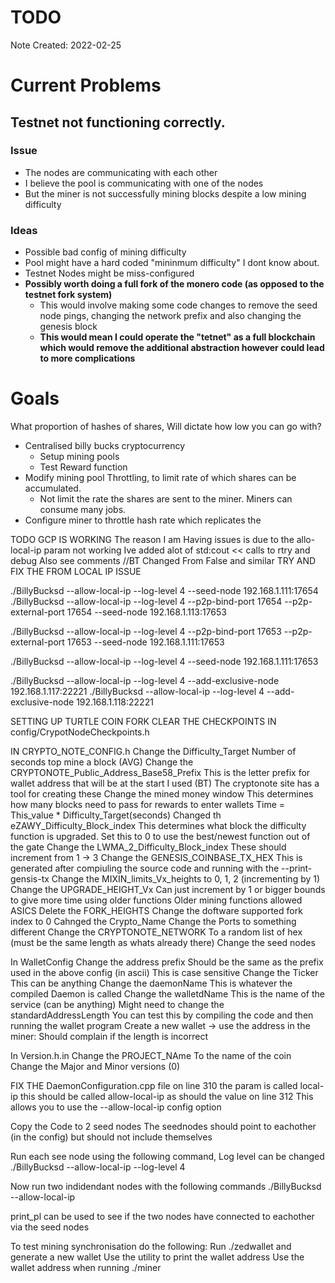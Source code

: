 # TODO
Note Created: 2022-02-25

# Current Problems
## Testnet not functioning correctly.
### Issue
- The nodes are communicating with each other
- I believe the pool is communicating with one of the nodes
- But the miner is not successfully mining blocks despite a low mining difficulty
### Ideas
- Possible bad config of mining difficulty
- Pool might have a hard coded "mininmum difficulty" I dont know about.
- Testnet Nodes might be miss-configured
- **Possibly worth doing a full fork of the monero code (as opposed to the testnet fork system)**
  - This would involve making some code changes to remove the seed node pings, changing the network prefix and also changing the genesis block
  - **This would mean I could operate the "tetnet" as a full blockchain which would remove the additional abstraction however could lead to more complications**



# Goals
What proportion of hashes of shares, Will dictate how low you can go with? 

- Centralised billy bucks cryptocurrency
  - Setup mining pools
  - Test Reward function
- Modify mining pool Throttling, to limit rate of which shares can be accumulated.
  - Not limit the rate the shares are sent to the miner. Miners can consume many jobs.
- Configure miner to throttle hash rate which replicates the 



TODO
GCP IS WORKING
The reason I am Having issues is due to the allo-local-ip param not working
Ive added alot of std:cout << calls to rtry and debug
Also see comments //BT Changed From False    			 and similar
TRY AND FIX THE FROM LOCAL IP ISSUE


./BillyBucksd --allow-local-ip --log-level 4 --seed-node 192.168.1.111:17654
./BillyBucksd --allow-local-ip --log-level 4 --p2p-bind-port 17654 --p2p-external-port 17654 --seed-node 192.168.1.113:17653


./BillyBucksd --allow-local-ip --log-level 4 --p2p-bind-port 17653 --p2p-external-port 17653 --seed-node 192.168.1.111:17653

./BillyBucksd --allow-local-ip --log-level 4 --seed-node 192.168.1.111:17653


./BillyBucksd --allow-local-ip --log-level 4 --add-exclusive-node 192.168.1.117:22221
./BillyBucksd --allow-local-ip --log-level 4 --add-exclusive-node 192.168.1.118:22221



SETTING UP TURTLE COIN FORK
CLEAR THE CHECKPOINTS IN config/CrypotNodeCheckpoints.h

IN CRYPTO_NOTE_CONFIG.h
	Change the Difficulty_Target
		Number of seconds top mine a block (AVG)
	Change the CRYPTONOTE_Public_Address_Base58_Prefix
		This is the letter prefix for wallet address that will be at the start I used (BT)
		The cryptonote site has a tool for creating these
	Change the mined money window
		This determines how many blocks need to pass for rewards to enter wallets
		Time = This_value * Difficulty_Target(seconds)
	Changed th eZAWY_Difficulty_Block_index
		This determines what block the difficulty function is upgraded.
		Set this to 0 to use the best/newest function out of the gate
	Change the LWMA_2_Difficulty_Block_index
		These should increment from 1 -> 3
	Change the GENESIS_COINBASE_TX_HEX
		This is generated after compiuling the source code and running with the --print-gensis-tx
	Change the MIXIN_limits_Vx_heights 
		to 0, 1, 2 (incrementing by 1)
	Change the UPGRADE_HEIGHT_Vx
		Can just increment by 1 or bigger bounds to give more time using older functions
		Older mining functions allowed ASICS
	Delete the FORK_HEIGHTS
	Change the doftware supported fork index
		to 0
	Cahnged the Crypto_Name
	Change the Ports to something different
	Change the CRYPTONOTE_NETWORK
		To a random list of hex (must be the same length as whats already there)
	Change the seed nodes

In WalletConfig
	Change the address prefix
		Should be the same as the prefix used in the above config (in ascii)
		This is case sensitive
	Change the Ticker
		This can be anything
	Change the daemonName
		This is whatever the compiled Daemon is called
	Change the walletdName
		This is the name of the service (can be anything)
	Might need to change the standardAddressLength
		You can test this by compiling the code and then running the wallet program
		Create a new wallet -> use the address in the miner: Should complain if the length is incorrect

In Version.h.in
	Change the PROJECT_NAme
		To the name of the coin
	Change the Major and Minor versions (0)

FIX THE DaemonConfiguration.cpp file
	on line 310 the param is called local-ip this should be called allow-local-ip
	as should the value on line 312
	This allows you to use the --allow-local-ip config option



Copy the Code to 2 seed nodes
The seednodes should point to eachother (in the config) but should not include themselves

Run each see node using the following command, Log level can be changed
./BillyBucksd --allow-local-ip --log-level 4

Now run two indidendant nodes with the following commands
./BillyBucksd --allow-local-ip

print_pl can be used to see if the two nodes have connected to eachother via the seed nodes

To test mining synchronisation do the following:
Run ./zedwallet and generate a new wallet
Use the utility to print the wallet address
Use the wallet address when running ./miner